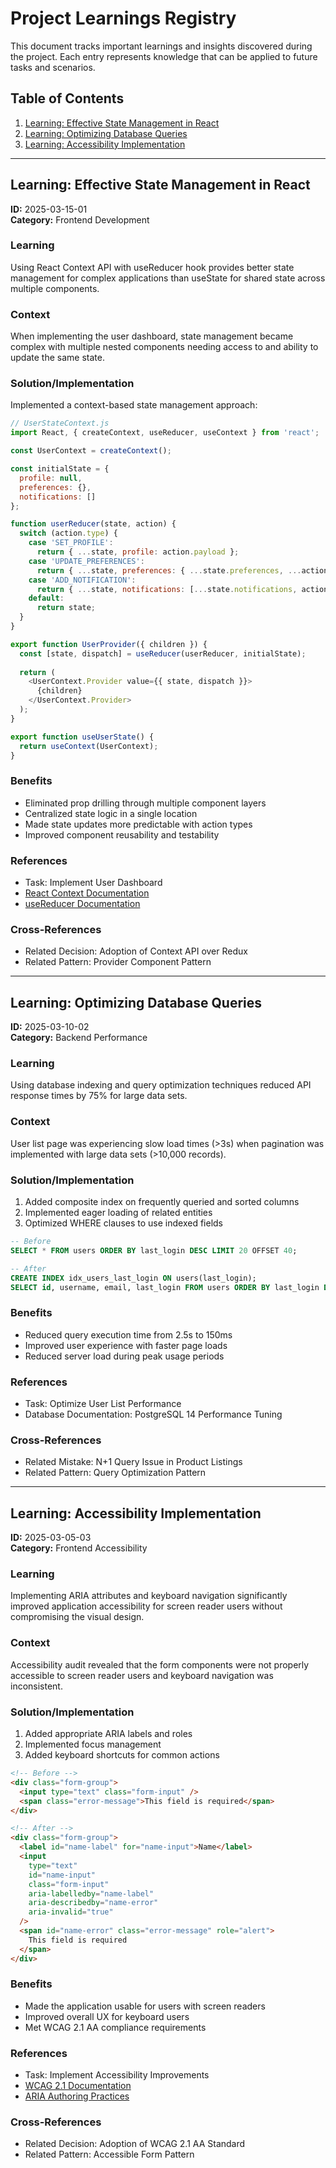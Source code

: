 # Project Learnings Registry

This document tracks important learnings and insights discovered during the project. Each entry represents knowledge that can be applied to future tasks and scenarios.

## Table of Contents
1. [Learning: Effective State Management in React](#learning-effective-state-management-in-react)
2. [Learning: Optimizing Database Queries](#learning-optimizing-database-queries)
3. [Learning: Accessibility Implementation](#learning-accessibility-implementation)

---

## Learning: Effective State Management in React
**ID:** 2025-03-15-01  
**Category:** Frontend Development

### Learning
Using React Context API with useReducer hook provides better state management for complex applications than useState for shared state across multiple components.

### Context
When implementing the user dashboard, state management became complex with multiple nested components needing access to and ability to update the same state.

### Solution/Implementation
Implemented a context-based state management approach:

```javascript
// UserStateContext.js
import React, { createContext, useReducer, useContext } from 'react';

const UserContext = createContext();

const initialState = {
  profile: null,
  preferences: {},
  notifications: []
};

function userReducer(state, action) {
  switch (action.type) {
    case 'SET_PROFILE':
      return { ...state, profile: action.payload };
    case 'UPDATE_PREFERENCES':
      return { ...state, preferences: { ...state.preferences, ...action.payload } };
    case 'ADD_NOTIFICATION':
      return { ...state, notifications: [...state.notifications, action.payload] };
    default:
      return state;
  }
}

export function UserProvider({ children }) {
  const [state, dispatch] = useReducer(userReducer, initialState);
  
  return (
    <UserContext.Provider value={{ state, dispatch }}>
      {children}
    </UserContext.Provider>
  );
}

export function useUserState() {
  return useContext(UserContext);
}
```

### Benefits
- Eliminated prop drilling through multiple component layers
- Centralized state logic in a single location
- Made state updates more predictable with action types
- Improved component reusability and testability

### References
- Task: Implement User Dashboard
- [React Context Documentation](https://reactjs.org/docs/context.html)
- [useReducer Documentation](https://reactjs.org/docs/hooks-reference.html#usereducer)

### Cross-References
- Related Decision: Adoption of Context API over Redux
- Related Pattern: Provider Component Pattern

---

## Learning: Optimizing Database Queries
**ID:** 2025-03-10-02  
**Category:** Backend Performance

### Learning
Using database indexing and query optimization techniques reduced API response times by 75% for large data sets.

### Context
User list page was experiencing slow load times (>3s) when pagination was implemented with large data sets (>10,000 records).

### Solution/Implementation
1. Added composite index on frequently queried and sorted columns
2. Implemented eager loading of related entities
3. Optimized WHERE clauses to use indexed fields

```sql
-- Before
SELECT * FROM users ORDER BY last_login DESC LIMIT 20 OFFSET 40;

-- After
CREATE INDEX idx_users_last_login ON users(last_login);
SELECT id, username, email, last_login FROM users ORDER BY last_login DESC LIMIT 20 OFFSET 40;
```

### Benefits
- Reduced query execution time from 2.5s to 150ms
- Improved user experience with faster page loads
- Reduced server load during peak usage periods

### References
- Task: Optimize User List Performance
- Database Documentation: PostgreSQL 14 Performance Tuning

### Cross-References
- Related Mistake: N+1 Query Issue in Product Listings
- Related Pattern: Query Optimization Pattern

---

## Learning: Accessibility Implementation
**ID:** 2025-03-05-03  
**Category:** Frontend Accessibility

### Learning
Implementing ARIA attributes and keyboard navigation significantly improved application accessibility for screen reader users without compromising the visual design.

### Context
Accessibility audit revealed that the form components were not properly accessible to screen reader users and keyboard navigation was inconsistent.

### Solution/Implementation
1. Added appropriate ARIA labels and roles
2. Implemented focus management
3. Added keyboard shortcuts for common actions

```html
<!-- Before -->
<div class="form-group">
  <input type="text" class="form-input" />
  <span class="error-message">This field is required</span>
</div>

<!-- After -->
<div class="form-group">
  <label id="name-label" for="name-input">Name</label>
  <input 
    type="text" 
    id="name-input"
    class="form-input" 
    aria-labelledby="name-label"
    aria-describedby="name-error"
    aria-invalid="true"
  />
  <span id="name-error" class="error-message" role="alert">
    This field is required
  </span>
</div>
```

### Benefits
- Made the application usable for users with screen readers
- Improved overall UX for keyboard users
- Met WCAG 2.1 AA compliance requirements

### References
- Task: Implement Accessibility Improvements
- [WCAG 2.1 Documentation](https://www.w3.org/WAI/WCAG21/quickref/)
- [ARIA Authoring Practices](https://www.w3.org/WAI/ARIA/apg/)

### Cross-References
- Related Decision: Adoption of WCAG 2.1 AA Standard
- Related Pattern: Accessible Form Pattern
